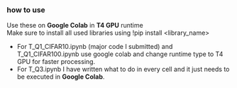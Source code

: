 ### how to use ###
Use these on __Google Colab__ in __T4 GPU__ runtime<br>
Make sure to install all used libraries using  !pip install <library_name> <br> 
* For T_Q1_CIFAR10.ipynb (major code I submitted) and T_Q1_CIFAR100.ipynb use google colab and change runtime type to T4 GPU for faster processing.
* For T_Q3.ipynb I have written what to do in every cell and it just needs to be executed in __Google Colab__.
 
